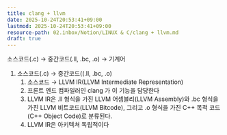 ```yaml
---
title: clang + llvm
date: 2025-10-24T20:53:41+09:00
lastmod: 2025-10-24T20:53:41+09:00
resource-path: 02.inbox/Notion/LINUX & C/clang + llvm.md
draft: true
---
```

소스코드(.c) → 중간코드(.ll, .bc, .o) → 기계어

1. 소스코드(.c) → 중간코드((.ll, .bc, .o)
    1. 소스코드 → LLVM IR(LLVM Intermediate Representation)
    2. 프론트 엔드 컴파일러인 clang 가 이 기능을 담당한다
    3. LLVM IR은 .ll 형식을 가진 LLVM 어셈블리(LLVM Assembly)[](https://namu.wiki/w/LLVM%5C#fn-3)와 .bc 형식을 가진 LLVM 비트코드(LLVM Bitcode), 그리고 .o 형식을 가진 C++ 목적 코드(C++ Object Code)로 분류된다.
    4. LLVM IR은 아키텍쳐 독립적이다